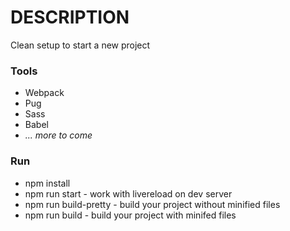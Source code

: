 # DESCRIPTION #

Clean setup to start a new project

### Tools ###

* Webpack
* Pug
* Sass
* Babel 
* <i>... more to come </i>

### Run

* npm install
* npm run start - work with livereload on dev server
* npm run build-pretty - build your project without minified files
* npm run build - build your project with minifed files